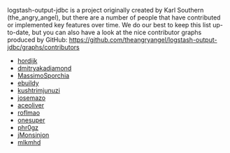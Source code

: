 logstash-output-jdbc is a project originally created by Karl Southern 
(the_angry_angel), but there are a number of people that have contributed 
or implemented key features over time. We do our best to keep this list 
up-to-date, but you can also have a look at the nice contributor graphs
produced by GitHub: https://github.com/theangryangel/logstash-output-jdbc/graphs/contributors

 * [hordijk](https://github.com/hordijk)
 * [dmitryakadiamond](https://github.com/dmitryakadiamond)
 * [MassimoSporchia](https://github.com/MassimoSporchia)
 * [ebuildy](https://github.com/ebuildy)
 * [kushtrimjunuzi](https://github.com/kushtrimjunuzi)
 * [josemazo](https://github.com/josemazo)
 * [aceoliver](https://github.com/aceoliver)
 * [roflmao](https://github.com/roflmao)
 * [onesuper](https://github.com/onesuper)
 * [phr0gz](https://github.com/phr0gz)
 * [jMonsinjon](https://github.com/jMonsinjon)
 * [mlkmhd](https://github.com/mlkmhd)
